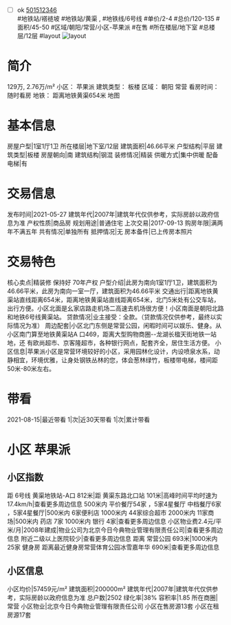 - [ ] ok [501512346](https://bj.5i5j.com/ershoufang/501512346.html)  
 #地铁站/褡裢坡 #地铁站/黄渠 ,  #地铁线/6号线
#单价/2-4 #总价/120-135 #面积/45-50   #区域/朝阳/常营/小区-苹果派 #在售 #所在楼层/地下室 #总楼层/12层 #layout 
![layout](http://image2a.5i5j.com/bdir/layout/a5f981e7fcfb4fd0a2d54ec15e10aae5.jpg_P5.jpg) 
# 简介 
 129万,  2.76万/m² 
小区： 苹果派
建筑类型： 板楼
区域： 朝阳 常营
看房时间： 随时看房
地铁： 距离地铁黄渠654米 地图
# 基本信息 
 房屋户型|1室1厅1卫
所在楼层|地下室/12层
建筑面积|46.66平米
户型结构|平层
建筑类型|板楼
房屋朝向|南
建筑结构|钢混
装修情况|精装
供暖方式|集中供暖
配备电梯|有
# 交易信息 
 发布时间|2021-05-27
建筑年代|2007年|建筑年代仅供参考，实际房龄以政府信息为准
产权性质|商品房
规划用途|普通住宅
上次交易|2017-09-13
购房年限|满两年不满五年
共有情况|单独所有
抵押情况|无
房本备件|已上传房本照片
# 交易特色 
 核心卖点|精装修 保持好 70年产权
户型介绍|此房为南向1室1厅1卫，建筑面积为46.66平米，此房为南向一室一厅，建筑面积为46.66平米
交通出行|距离地铁黄渠站直线距离654米，距离地铁黄渠站直线距离654米，北门5米处有公交车站，出行方便。小区北面是幺家店路走机场二高速去机场很方便！小区南面是朝阳北路和地铁6号线黄渠站。
贷款情况|业主接受：全款。（贷款情况仅供参考，最终以实际情况为准）
周边配套|小区北门东侧是常营公园，闲暇时间可以娱乐、健身。从小区南门算至地铁黄渠站A 口469，距离大型购物商圈--龙湖长楹天街地铁一站地，还 有欧尚超市、京客隆超市，各种银行网点，配套齐全，居住生活方便。
小区信息|苹果派小区是常营环境较好的小区，采用园林化设计，内设喷泉水系，动静相宜，环境优雅，让身处钢铁丛林的您，体会葱林绿竹，板楼带电梯，楼间距50米-80米左右。
# 带看 
 2021-08-15|最近带看	 1|次|近30天带看	 1|次|累计带看
# 小区 苹果派
## 小区指数 
 距 6号线 黄渠地铁站-A口 812米|距 黄渠东路北口站 101米|高峰时间平均时速为17.4km/h|查看更多周边信息
500米内 平价餐厅54家 ，5家4星餐厅
中档餐厅6家 ，5家4星餐厅|500米内 6家便利店
1000米内 44家综合超市
2000米内 11家商场|500米内 药店 7家
1000米内 银行 4家|查看更多周边信息
小区物业费2.4元/平米/月|2008年建成|物业公司为北京今日今典物业管理有限责任公司|查看更多周边信息
附近二级以上医院较少|查看更多周边信息
距离 常营公园 693米|1000米内 25家 健身房
距离最近健身房常营体育公园冰雪嘉年华 690米|查看更多周边信息
## 小区信息 
 小区均价|57459元/m²
建筑面积|200000m²
建筑年代|2007年|建筑年代仅供参考，实际房龄以政府信息为准
总户数|2502
绿化率|38%
容积率|1.85
所在商圈|常营
小区物业|北京今日今典物业管理有限责任公司
小区在售房源13套
小区在租房源17套
